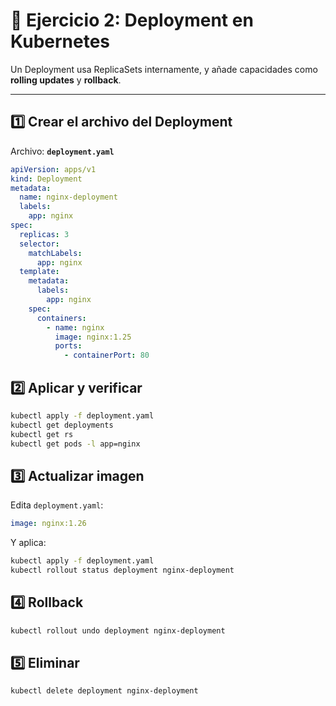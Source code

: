 # 🚀 Ejercicio 2: Deployment en Kubernetes

Un Deployment usa ReplicaSets internamente, y añade capacidades como **rolling updates** y **rollback**.

---

## 1️⃣ Crear el archivo del Deployment

Archivo: **`deployment.yaml`**

```yaml
apiVersion: apps/v1
kind: Deployment
metadata:
  name: nginx-deployment
  labels:
    app: nginx
spec:
  replicas: 3
  selector:
    matchLabels:
      app: nginx
  template:
    metadata:
      labels:
        app: nginx
    spec:
      containers:
        - name: nginx
          image: nginx:1.25
          ports:
            - containerPort: 80
```

## 2️⃣ Aplicar y verificar

```bash
kubectl apply -f deployment.yaml
kubectl get deployments
kubectl get rs
kubectl get pods -l app=nginx
```

## 3️⃣ Actualizar imagen

Edita `deployment.yaml`:

```yaml
image: nginx:1.26
```

Y aplica:

```bash
kubectl apply -f deployment.yaml
kubectl rollout status deployment nginx-deployment
```

## 4️⃣ Rollback

```bash
kubectl rollout undo deployment nginx-deployment
```

## 5️⃣ Eliminar

```bash
kubectl delete deployment nginx-deployment
```
